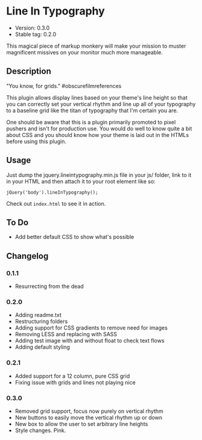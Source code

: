 # Line In Typography

* Version: 0.3.0
* Stable tag: 0.2.0

This magical piece of markup monkery will make your mission to muster magnificent missives on your monitor much more manageable.

## Description

"You know, for grids." #obscurefilmreferences

This plugin allows display lines based on your theme's line height so that you can correctly set your vertical rhythm and line up all of your typography to a baseline grid like the titan of typography that I'm certain you are. 

One should be aware that this is a plugin primarily promoted to pixel pushers and isn't for production use. You would do well to know quite a bit about CSS and you should know how your theme is laid out in the HTMLs before using this plugin. 


## Usage

Just dump the jquery.lineintypography.min.js file in your js/ folder, link to it in your HTML and then attach it to your root element like so:

`jQuery('body').lineInTypography();`

Check out `index.html` to see it in action.

## To Do

* Add better default CSS to show what's possible

## Changelog

### 0.1.1
* Resurrecting from the dead

### 0.2.0
* Adding readme.txt
* Restructuring folders
* Adding support for CSS gradients to remove need for images
* Removing LESS and replacing with SASS
* Adding test image with and without float to check text flows
* Adding default styling

### 0.2.1
* Added support for a 12 column, pure CSS grid
* Fixing issue with grids and lines not playing nice

### 0.3.0
* Removed grid support, focus now purely on vertical rhythm
* New buttons to easily move the vertical rhythm up or down
* New box to allow the user to set arbitrary line heights
* Style changes. Pink. 
